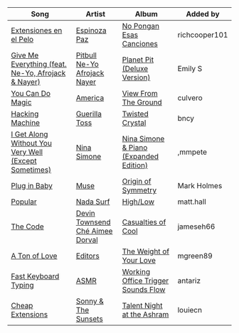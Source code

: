 | Song | Artist | Album | Added by |
|-|-|-|-|
| [Extensiones en el Pelo](https://open.spotify.com/track/3rU3Al34Mu0eqYHRoVSZbU) | [Espinoza Paz](https://open.spotify.com/artist/01rgao9OzfBm2BOHWJpi1Y) | [No Pongan Esas Canciones](https://open.spotify.com/album/0NTVddhlKzjxGdCAdWR80h) | richcooper101 |
| [Give Me Everything (feat. Ne-Yo, Afrojack & Nayer)](https://open.spotify.com/track/4QNpBfC0zvjKqPJcyqBy9W) | [Pitbull](https://open.spotify.com/artist/0TnOYISbd1XYRBk9myaseg)<br>[Ne-Yo](https://open.spotify.com/artist/21E3waRsmPlU7jZsS13rcj)<br>[Afrojack](https://open.spotify.com/artist/4D75GcNG95ebPtNvoNVXhz)<br>[Nayer](https://open.spotify.com/artist/1ruutHJcECI7cos2n5TqpO) | [Planet Pit (Deluxe Version)](https://open.spotify.com/album/4rG0MhkU6UojACJxkMHIXB) | Emily S |
| [You Can Do Magic](https://open.spotify.com/track/5dXED6MP1v1qghkaniirb1) | [America](https://open.spotify.com/artist/35U9lQaRWSQISxQAB94Meo) | [View From The Ground](https://open.spotify.com/album/5ON91aFwvhfeFX6DhVto5h) | culvero |
| [Hacking Machine](https://open.spotify.com/track/30viu46EB2LyHMJupOFeAh) | [Guerilla Toss](https://open.spotify.com/artist/2PlLrStX2yK6CzyRi3TKnO) | [Twisted Crystal](https://open.spotify.com/album/768qk0nBofLKV24omUQd8w) | bncy |
| [I Get Along Without You Very Well (Except Sometimes)](https://open.spotify.com/track/6zYfEsNOhv5hd6CfwPXjIY) | [Nina Simone](https://open.spotify.com/artist/7G1GBhoKtEPnP86X2PvEYO) | [Nina Simone & Piano (Expanded Edition)](https://open.spotify.com/album/24tZ7QTxEKZ6aZOCP1uBMM) | ,mmpete |
| [Plug in Baby](https://open.spotify.com/track/429MqIq5nGH32feyRZHunv) | [Muse](https://open.spotify.com/artist/12Chz98pHFMPJEknJQMWvI) | [Origin of Symmetry](https://open.spotify.com/album/1AP6uGYHdakRgwuWQsP5pK) | Mark Holmes |
| [Popular](https://open.spotify.com/track/48sJGpBLqQTs0sZ2ImHJof) | [Nada Surf](https://open.spotify.com/artist/11zHPjHnZN0ACA50rSnTcy) | [High/Low](https://open.spotify.com/album/4o7LG3LUbq67bPNMitn00L) | matt.hall |
| [The Code](https://open.spotify.com/track/0A3CtNghq8O1ZSRSLWuoR5) | [Devin Townsend](https://open.spotify.com/artist/6uejjWIOshliv2Ho0OJAQN)<br>[Ché Aimee Dorval](https://open.spotify.com/artist/0tmHRvtQDDUUdbNN1KcRYS) | [Casualties of Cool](https://open.spotify.com/album/37cVlKDwp4lcIqb3Bwv4et) | jameseh66 |
| [A Ton of Love](https://open.spotify.com/track/7aFAM7XDfFmCJEDuEGhRK3) | [Editors](https://open.spotify.com/artist/6e9wIFWhBPHLE9bXK8gtBI) | [The Weight of Your Love](https://open.spotify.com/album/4HklP3MTUYViTMiNdj43R3) | mgreen89 |
| [Fast Keyboard Typing](https://open.spotify.com/track/4HTblSF6QPQxTdXXyUCCUl) | [ASMR](https://open.spotify.com/artist/55p5mMwDjBBLdzVXs9bePO) | [Working Office Trigger Sounds Flow](https://open.spotify.com/album/1cpyCb0bVHBxDpNrkR5CX8) | antariz |
| [Cheap Extensions](https://open.spotify.com/track/7yHcR48ow9J3LCfN9vGKIZ) | [Sonny & The Sunsets](https://open.spotify.com/artist/67zR9a98QqWJwpO7wBrGog) | [Talent Night at the Ashram](https://open.spotify.com/album/7n4p8T9aDZYISBym95G5ZX) | louiecn |